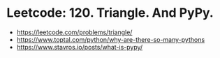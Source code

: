# Leetcode: 120. Triangle. And PyPy.

- https://leetcode.com/problems/triangle/
- https://www.toptal.com/python/why-are-there-so-many-pythons
- https://www.stavros.io/posts/what-is-pypy/


